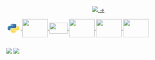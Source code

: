 <div align="center">
  <a href="https://github.com/Bruno-Botelho">
  <img height="180em" src="https://github-readme-stats.vercel.app/api?username=Bruno-Botelho&show_icons=true&theme=dracula&include_all_commits=true&count_private=true"/>
  <!–<img height="180em" src="https://github-readme-stats.vercel.app/api/top-langs/?username=Bruno-Botelho&layout=compact&langs_count=7&theme=dracula"/>->
</div>
<div style="display: inline_block"><br>
<img align="center" height="30" width="40" src="https://raw.githubusercontent.com/devicons/devicon/master/icons/python/python-original.svg">
<img align="center" height="50" width="70" src="https://cdn-icons-png.flaticon.com/512/5968/5968364.png" />
<img align="center" height="30" width="50" src="https://raw.githubusercontent.com/microsoft/PowerBI-Icons/master//SVG/Desktop.svg" />
<img align="center" height="50" width="70" src="https://cdn.jsdelivr.net/gh/devicons/devicon/icons/mysql/mysql-original-wordmark.svg" />
<img align="center" height="50" width="70" src="https://cdn.jsdelivr.net/gh/devicons/devicon/icons/postgresql/postgresql-plain-wordmark.svg" />
<img align="center" height="50" width="70" src="https://cdn.jsdelivr.net/gh/devicons/devicon/icons/pandas/pandas-original-wordmark.svg" />        
</div>

##

<div> 
  <a href="https://www.linkedin.com/in/brbotelho/" target="_blank"><img src="https://img.shields.io/badge/-LinkedIn-%230077B5?style=for-the-badge&logo=linkedin&logoColor=white" target="_blank"></a> 
  <a href="https://www.instagram.com/brunohbotelho/" target="_blank"><img src="https://img.shields.io/badge/-Instagram-%23E4405F?style=for-the-badge&logo=instagram&logoColor=white" target="_blank"></a>
</div>
